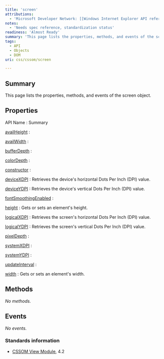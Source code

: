 ```yaml
---
title: 'screen'
attributions:
  - 'Microsoft Developer Network: [[Windows Internet Explorer API reference](http://msdn.microsoft.com/en-us/library/ie/hh828809%28v=vs.85%29.aspx) Article]'
notes:
  - 'Needs spec reference, standardization status'
readiness: 'Almost Ready'
summary: 'This page lists the properties, methods, and events of the screen object.'
tags:
  - API
  - Objects
  - DOM
uri: css/cssom/screen

---
```

## Summary

This page lists the properties, methods, and events of the screen object.

## Properties

API Name
:   Summary

[availHeight](/css/cssom/screen/availHeight)
:

[availWidth](/css/cssom/screen/availWidth)
:

[bufferDepth](/css/cssom/screen/bufferDepth)
:

[colorDepth](/css/cssom/screen/colorDepth)
:

[constructor](/css/cssom/screen/constructor)
:

[deviceXDPI](/css/cssom/screen/deviceXDPI)
:   Retrieves the device's horizontal Dots Per Inch (DPI) value.

[deviceYDPI](/css/cssom/screen/deviceYDPI)
:   Retrieves the device's vertical Dots Per Inch (DPI) value.

[fontSmoothingEnabled](/css/cssom/screen/fontSmoothingEnabled)
:

[height](/css/cssom/screen/height)
:   Gets or sets an element's height.

[logicalXDPI](/css/cssom/screen/logicalXDPI)
:   Retrieves the screen's horizontal Dots Per Inch (DPI) value.

[logicalYDPI](/css/cssom/screen/logicalYDPI)
:   Retrieves the screen's vertical Dots Per Inch (DPI) value.

[pixelDepth](/css/cssom/screen/pixelDepth)
:

[systemXDPI](/css/cssom/screen/systemXDPI)
:

[systemYDPI](/css/cssom/screen/systemYDPI)
:

[updateInterval](/css/cssom/screen/updateInterval)
:

[width](/css/cssom/screen/width)
:   Gets or sets an element's width.

## Methods

*No methods.*

## Events

*No events.*

### Standards information

-   [CSSOM View Module](http://go.microsoft.com/fwlink/p/?linkid=199793), 4.2
